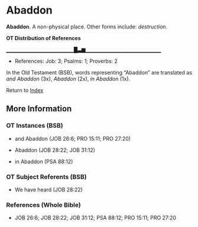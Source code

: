 # Abaddon
**Abaddon**. 
A non-physical place. 
Other forms include: 
*destruction*. 


**OT Distribution of References**

▁▁▁▁▁▁▁▁▁▁▁▁▁▁▁▁▁█▃▆▁▁▁▁▁▁▁▁▁▁▁▁▁▁▁▁▁▁▁
* References: Job: 3; Psalms: 1; Proverbs: 2



In the Old Testament (BSB), words representing “Abaddon” are translated as 
*and Abaddon* (3x), *Abaddon* (2x), *in Abaddon* (1x). 




Return to [Index](00-Index.md)

## More Information

### OT Instances (BSB)

* and Abaddon (JOB 26:6; PRO 15:11; PRO 27:20)

* Abaddon (JOB 28:22; JOB 31:12)

* in Abaddon (PSA 88:12)



### OT Subject Referents (BSB)

* We have heard (JOB 28:22)



### References (Whole Bible)

* JOB 26:6; JOB 28:22; JOB 31:12; PSA 88:12; PRO 15:11; PRO 27:20



